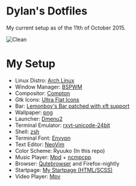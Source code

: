 # Dylan's Dotfiles
My current setup as of the 11th of October 2015.

![Clean](http://i.imgur.com/eCl6M9C.png)

<!--- My Setup {{{ -->

# My Setup

* Linux Distro: [Arch Linux](https://www.archlinux.org/)
* Window Manager: [BSPWM](https://github.com/baskerville/bspwm)
* Compositor: [Compton](https://github.com/chjj/compton)
* Gtk Icons: [Ultra Flat Icons](https://aur.archlinux.org/packages/ultra-flat-icons/)
* Bar: [Lemonboy's Bar patched with xft support](https://github.com/krypt-n/bar)
* Wallpaper: [png](https://u.teknik.io/AUeYx2.png)
* Launcher: [Dmenu2](https://github.com/mrshankly/dmenu2)
* Terminal Emulator: [rxvt-unicode-24bit](https://aur4.archlinux.org/packages/rxvt-unicode-24bit/)
* Shell: [zsh](http://www.zsh.org/)
* Terminal Font: [Envypn](http://ywstd.fr/me/#envypn)
* Text Editor: [NeoVim](https://github.com/neovim/neovim)
* Color Scheme: Ryuuko (In this repo)
* Music Player: [Mpd](http://www.musicpd.org/) + [ncmpcpp](http://ncmpcpp.rybczak.net/)
* Browser: [Qutebrowser](https://github.com/The-Compiler/qutebrowser) and Firefox-nightly
* Startpage: [My Startpage (HTML/SCSS)](https://github.com/dylanaraps/startpage)
* Video Player: [Mpv](https://github.com/haasn/mpvhq)

<!--- }}} -->


